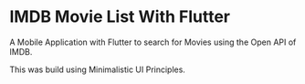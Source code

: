 # IMDB Movie List With Flutter

A Mobile Application with Flutter to search for Movies using the Open API of IMDB.

This was build using Minimalistic UI Principles.


